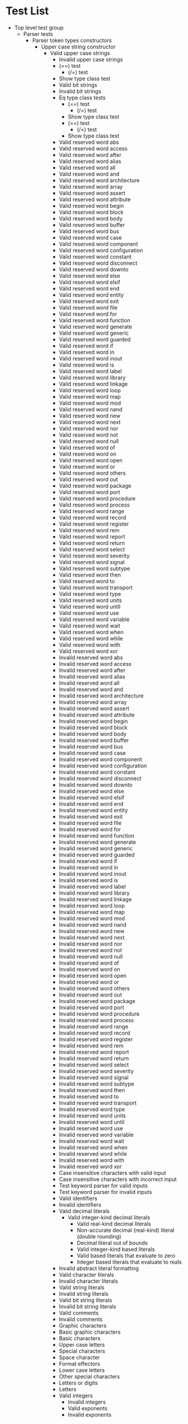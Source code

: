 # Test List
- Top level test group
   - Parser tests
      - Parser token types constructors
         - Upper case string constructor
            - Valid upper case strings
               - Invalid upper case strings
               - (==) test
                  - (/=) test
               - Show type class test
               - Valid bit strings
               - Invalid bit strings
               - Eq type class tests
                  - (==) test
                     - (/=) test
                  - Show type class test
                  - (==) test
                     - (/=) test
                  - Show type class test
               - Valid reserved word abs
               - Valid reserved word access
               - Valid reserved word after
               - Valid reserved word alias
               - Valid reserved word all
               - Valid reserved word and
               - Valid reserved word architecture
               - Valid reserved word array
               - Valid reserved word assert
               - Valid reserved word attribute
               - Valid reserved word begin
               - Valid reserved word block
               - Valid reserved word body
               - Valid reserved word buffer
               - Valid reserved word bus
               - Valid reserved word case
               - Valid reserved word component
               - Valid reserved word configuration
               - Valid reserved word constant
               - Valid reserved word disconnect
               - Valid reserved word downto
               - Valid reserved word else
               - Valid reserved word elsif
               - Valid reserved word end
               - Valid reserved word entity
               - Valid reserved word exit
               - Valid reserved word file
               - Valid reserved word for
               - Valid reserved word function
               - Valid reserved word generate
               - Valid reserved word generic
               - Valid reserved word guarded
               - Valid reserved word if
               - Valid reserved word in
               - Valid reserved word inout
               - Valid reserved word is
               - Valid reserved word label
               - Valid reserved word library
               - Valid reserved word linkage
               - Valid reserved word loop
               - Valid reserved word map
               - Valid reserved word mod
               - Valid reserved word nand
               - Valid reserved word new
               - Valid reserved word next
               - Valid reserved word nor
               - Valid reserved word not
               - Valid reserved word null
               - Valid reserved word of
               - Valid reserved word on
               - Valid reserved word open
               - Valid reserved word or
               - Valid reserved word others
               - Valid reserved word out
               - Valid reserved word package
               - Valid reserved word port
               - Valid reserved word procedure
               - Valid reserved word process
               - Valid reserved word range
               - Valid reserved word record
               - Valid reserved word register
               - Valid reserved word rem
               - Valid reserved word report
               - Valid reserved word return
               - Valid reserved word select
               - Valid reserved word severity
               - Valid reserved word signal
               - Valid reserved word subtype
               - Valid reserved word then
               - Valid reserved word to
               - Valid reserved word transport
               - Valid reserved word type
               - Valid reserved word units
               - Valid reserved word until
               - Valid reserved word use
               - Valid reserved word variable
               - Valid reserved word wait
               - Valid reserved word when
               - Valid reserved word while
               - Valid reserved word with
               - Valid reserved word xor
               - Invalid reserved word abs
               - Invalid reserved word access
               - Invalid reserved word after
               - Invalid reserved word alias
               - Invalid reserved word all
               - Invalid reserved word and
               - Invalid reserved word architecture
               - Invalid reserved word array
               - Invalid reserved word assert
               - Invalid reserved word attribute
               - Invalid reserved word begin
               - Invalid reserved word block
               - Invalid reserved word body
               - Invalid reserved word buffer
               - Invalid reserved word bus
               - Invalid reserved word case
               - Invalid reserved word component
               - Invalid reserved word configuration
               - Invalid reserved word constant
               - Invalid reserved word disconnect
               - Invalid reserved word downto
               - Invalid reserved word else
               - Invalid reserved word elsif
               - Invalid reserved word end
               - Invalid reserved word entity
               - Invalid reserved word exit
               - Invalid reserved word file
               - Invalid reserved word for
               - Invalid reserved word function
               - Invalid reserved word generate
               - Invalid reserved word generic
               - Invalid reserved word guarded
               - Invalid reserved word if
               - Invalid reserved word in
               - Invalid reserved word inout
               - Invalid reserved word is
               - Invalid reserved word label
               - Invalid reserved word library
               - Invalid reserved word linkage
               - Invalid reserved word loop
               - Invalid reserved word map
               - Invalid reserved word mod
               - Invalid reserved word nand
               - Invalid reserved word new
               - Invalid reserved word next
               - Invalid reserved word nor
               - Invalid reserved word not
               - Invalid reserved word null
               - Invalid reserved word of
               - Invalid reserved word on
               - Invalid reserved word open
               - Invalid reserved word or
               - Invalid reserved word others
               - Invalid reserved word out
               - Invalid reserved word package
               - Invalid reserved word port
               - Invalid reserved word procedure
               - Invalid reserved word process
               - Invalid reserved word range
               - Invalid reserved word record
               - Invalid reserved word register
               - Invalid reserved word rem
               - Invalid reserved word report
               - Invalid reserved word return
               - Invalid reserved word select
               - Invalid reserved word severity
               - Invalid reserved word signal
               - Invalid reserved word subtype
               - Invalid reserved word then
               - Invalid reserved word to
               - Invalid reserved word transport
               - Invalid reserved word type
               - Invalid reserved word units
               - Invalid reserved word until
               - Invalid reserved word use
               - Invalid reserved word variable
               - Invalid reserved word wait
               - Invalid reserved word when
               - Invalid reserved word while
               - Invalid reserved word with
               - Invalid reserved word xor
               - Case insensitive characters with valid input
               - Case insensitive characters with incorrect input
               - Test keyword parser for valid inputs
               - Test keyword parser for invalid inputs
               - Valid identifiers
               - Invalid identifiers
               - Valid decimal literals
                  - Valid integer-kind decimal literals
                     - Valid real-kind decimal literals
                     - Non-accurate decimal (real-kind) literal (double rounding)
                     - Decimal literal out of bounds
                     - Valid integer-kind based literals
                     - Valid based literals that evaluate to zero
                     - Integer based literals that evaluate to reals
               - Invalid abstract literal formatting
               - Valid character literals
               - Invalid character literals
               - Valid string literals
               - Invalid string literals
               - Valid bit string literals
               - Invalid bit string literals
               - Valid comments
               - Invalid comments
               - Graphic characters
               - Basic graphic characters
               - Basic characters
               - Upper case letters
               - Special characters
               - Space character
               - Format effectors
               - Lower case letters
               - Other special characters
               - Letters or digits
               - Letters
               - Valid integers
                  - Invalid integers
                  - Valid exponents
                  - Invalid exponents

